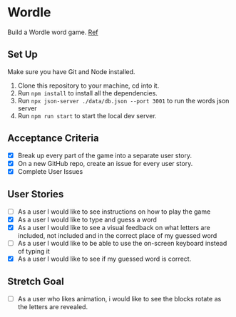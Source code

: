 # Wordle

Build a Wordle word game. [Ref](https://www.nytimes.com/games/wordle/index.html)

## Set Up
Make sure you have Git and Node installed.

1. Clone this repository to your machine, cd into it.
2. Run ```npm install``` to install all the dependencies.
3. Run ```npx json-server ./data/db.json --port 3001``` to run the words json server
4. Run ```npm run start``` to start the local dev server.

## Acceptance Criteria

- [x] Break up every part of the game into a separate user story.
- [x] On a new GitHub repo, create an issue for every user story.
- [x] Complete User Issues

## User Stories

- [ ] As a user I would like to see instructions on how to play the game
- [x] As a user I would like to type and guess a word
- [x] As a user I would like to see a visual feedback on what letters are included, not included and in the correct place of my guessed word
- [ ] As a user I would like to be able to use the on-screen keyboard instead of typing it
- [x] As a user I would like to see if my guessed word is correct.

## Stretch Goal

- [ ] As a user who likes animation, i would like to see the blocks rotate as the letters are revealed.
